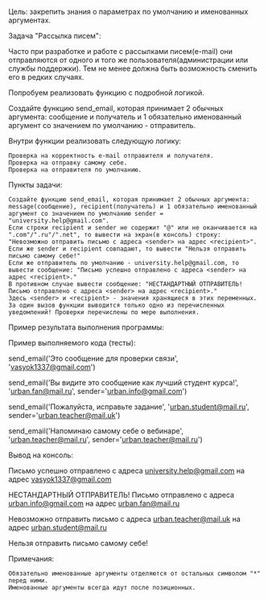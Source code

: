 Цель: закрепить знания о параметрах по умолчанию и именованных аргументах.


Задача "Рассылка писем":

Часто при разработке и работе с рассылками писем(e-mail) они отправляются от одного и того же пользователя(администрации или службы поддержки). Тем не менее должна быть возможность сменить его в редких случаях.

Попробуем реализовать функцию с подробной логикой.


Создайте функцию send_email, которая принимает 2 обычных аргумента: сообщение и получатель и 1 обязательно именованный аргумент со значением по умолчанию - отправитель.

Внутри функции реализовать следующую логику:

    Проверка на корректность e-mail отправителя и получателя.
    Проверка на отправку самому себе.
    Проверка на отправителя по умолчанию.

Пункты задачи:

    Создайте функцию send_email, которая принимает 2 обычных аргумента: message(сообщение), recipient(получатель) и 1 обязательно именованный аргумент со значением по умолчанию sender = "university.help@gmail.com".
    Если строки recipient и sender не содержит "@" или не оканчивается на ".com"/".ru"/".net", то вывести на экран(в консоль) строку: "Невозможно отправить письмо с адреса <sender> на адрес <recipient>".
    Если же sender и recipient совпадают, то вывести "Нельзя отправить письмо самому себе!"
    Если же отправитель по умолчанию - university.help@gmail.com, то вывести сообщение: "Письмо успешно отправлено с адреса <sender> на адрес <recipient>."
    В противном случае вывести сообщение: "НЕСТАНДАРТНЫЙ ОТПРАВИТЕЛЬ! Письмо отправлено с адреса <sender> на адрес <recipient>."
    Здесь <sender> и <recipient> - значения хранящиеся в этих переменных.
    За один вызов функции выводится только одно из перечисленных уведомлений! Проверки перечислены по мере выполнения.


Пример результата выполнения программы:

Пример выполняемого кода (тесты):

send_email('Это сообщение для проверки связи', 'vasyok1337@gmail.com')

send_email('Вы видите это сообщение как лучший студент курса!', 'urban.fan@mail.ru', sender='urban.info@gmail.com')

send_email('Пожалуйста, исправьте задание', 'urban.student@mail.ru', sender='urban.teacher@mail.uk')

send_email('Напоминаю самому себе о вебинаре', 'urban.teacher@mail.ru', sender='urban.teacher@mail.ru')

Вывод на консоль:

Письмо успешно отправлено с адреса university.help@gmail.com на адрес vasyok1337@gmail.com

НЕСТАНДАРТНЫЙ ОТПРАВИТЕЛЬ! Письмо отправлено с адреса urban.info@gmail.com на адрес urban.fan@mail.ru

Невозможно отправить письмо с адреса urban.teacher@mail.uk на адрес urban.student@mail.ru

Нельзя отправить письмо самому себе!


Примечания:

    Обязательно именованные аргументы отделяются от остальных символом "*" перед ними.
    Именованные аргументы всегда идут после позиционных.